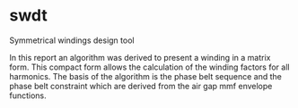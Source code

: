 # swdt
Symmetrical windings design tool

In this report an algorithm was derived to present a winding in a matrix form. This compact form allows the calculation of the winding factors for all harmonics. The basis of the algorithm is the phase belt sequence and the phase belt constraint which are derived from the air gap mmf envelope functions. 
